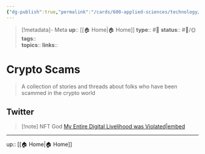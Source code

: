 ```yaml
---
{"dg-publish":true,"permalink":"/cards/600-applied-sciences/technology/crypto-scams/","title":"Crypto Scams"}
---
```


> [!metadata]- Meta
> **up**:: [[🏠 Home\|🏠 Home]]
> **type**:: #📝 
> **status**:: #📝/🌞
> **tags**::  
> **topics**:: 
> **links**::


# Crypto Scams

> A collection of stories and threads about folks who have been scammed in the crypto world

## Twitter

> [!note] NFT God
> [My Entire Digital Livelihood was Violated|embed](https://twitter.com/NFT_GOD/status/1614442000958324739)


---
up:: [[🏠 Home\|🏠 Home]]

